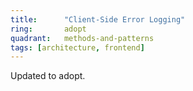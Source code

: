 ```yaml
---
title:      "Client-Side Error Logging"
ring:       adopt
quadrant:   methods-and-patterns
tags: [architecture, frontend]
---
```


Updated to adopt.
